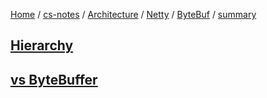 [Home](https://mengxianbin.github.io) /
[cs-notes](https://mengxianbin.github.io/cs-notes/site) /
[Architecture](https://mengxianbin.github.io/cs-notes/site/Architecture) /
[Netty](https://mengxianbin.github.io/cs-notes/site/Architecture/Netty) /
[ByteBuf](https://mengxianbin.github.io/cs-notes/site/Architecture/Netty/ByteBuf) /
[summary](https://mengxianbin.github.io/cs-notes/site/Architecture/Netty/ByteBuf/summary)

## [Hierarchy](https://mengxianbin.github.io/cs-notes/site/Architecture/Netty/ByteBuf/summary/Hierarchy)

## [vs ByteBuffer](https://mengxianbin.github.io/cs-notes/site/Architecture/Netty/ByteBuf/summary/vs%20ByteBuffer)
